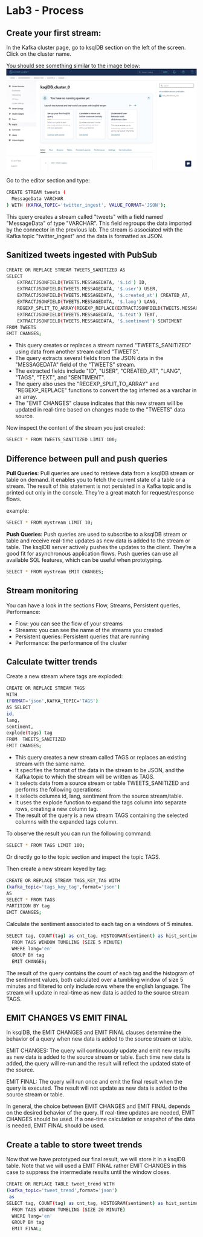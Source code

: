 # Lab3 - Process 

## Create your first stream:
In the Kafka cluster page, go to ksqlDB section on the left of the screen. Click on the cluster name.

You should see something similar to the image below:
![homepage](../imgs/lab3/editor_ksqlDB.JPG)

Go to the editor section and type:
```bash
CREATE STREAM tweets (
  MessageData VARCHAR
) WITH (KAFKA_TOPIC='twitter_ingest', VALUE_FORMAT='JSON');
```
This query creates a stream called "tweets" with a field named "MessageData" of type "VARCHAR". This field regroups the data imported by the connector in the previous lab. 
The stream is associated with the Kafka topic "twitter_ingest" and the data is formatted as JSON.

## Sanitized tweets ingested with PubSub

```bash
CREATE OR REPLACE STREAM TWEETS_SANITIZED AS 
SELECT 
    EXTRACTJSONFIELD(TWEETS.MESSAGEDATA, '$.id') ID,
    EXTRACTJSONFIELD(TWEETS.MESSAGEDATA, '$.user') USER,
    EXTRACTJSONFIELD(TWEETS.MESSAGEDATA, '$.created_at') CREATED_AT,
    EXTRACTJSONFIELD(TWEETS.MESSAGEDATA, '$.lang') LANG,
    REGEXP_SPLIT_TO_ARRAY(REGEXP_REPLACE(EXTRACTJSONFIELD(TWEETS.MESSAGEDATA, '$.tags'), '\[|\]|\\"|\"', ''), ',') TAGS,
    EXTRACTJSONFIELD(TWEETS.MESSAGEDATA, '$.text') TEXT,
    EXTRACTJSONFIELD(TWEETS.MESSAGEDATA, '$.sentiment') SENTIMENT
FROM TWEETS
EMIT CHANGES;
```
- This query creates or replaces a stream named "TWEETS_SANITIZED" using data from another stream called "TWEETS". 
- The query extracts several fields from the JSON data in the "MESSAGEDATA" field of the "TWEETS" stream. 
- The extracted fields include "ID", "USER", "CREATED_AT", "LANG", "TAGS", "TEXT", and "SENTIMENT". 
- The query also uses the "REGEXP_SPLIT_TO_ARRAY" and "REGEXP_REPLACE" functions to convert the tag inferred as a varchar in an array. 
- The "EMIT CHANGES" clause indicates that this new stream will be updated in real-time based on changes made to the "TWEETS" data source.

Now inspect the content of the stream you just created:
```bash
SELECT * FROM TWEETS_SANITIZED LIMIT 100;
```

## Difference between pull and push queries
**Pull Queries**: Pull queries are used to retrieve data from a ksqlDB stream or table on demand. it enables you to fetch the current state of a table or a stream. The result of this statement is not persisted in a Kafka topic and is printed out only in the console. They're a great match for request/response flows.

example:
```bash
SELECT * FROM mystream LIMIT 10;
```

**Push Queries**: Push queries are used to subscribe to a ksqlDB stream or table and receive real-time updates as new data is added to the stream or table. The ksqlDB server actively pushes the updates to the client. They’re a good fit for asynchronous application flows. Push queries can use all available SQL features, which can be useful when prototyping.

```bash
SELECT * FROM mystream EMIT CHANGES;
```
## Stream monitoring
You can have a look in the sections Flow, Streams, Persistent queries, Performance:
- Flow: you can see the flow of your streams
- Streams: you can see the name of the streams you created
- Persistent queries: Persistent queries that are running
- Performance: the performance of the cluster

## Calculate twitter trends
Create a new stream where tags are exploded:

```bash
CREATE OR REPLACE STREAM TAGS
WITH 
(FORMAT='json',KAFKA_TOPIC='TAGS')
AS SELECT 
id, 
lang,
sentiment,
explode(tags) tag 
FROM  TWEETS_SANITIZED
EMIT CHANGES;
```
- This query creates a new stream called TAGS or replaces an existing stream with the same name.
- It specifies the format of the data in the stream to be JSON, and the Kafka topic to which the stream will be written as TAGS.
- It selects data from a source stream or table TWEETS_SANITIZED and performs the following operations:
- It selects columns id, lang, sentiment from the source stream/table.
- It uses the explode function to expand the tags column into separate rows, creating a new column tag.
- The result of the query is a new stream TAGS containing the selected columns with the expanded tags column.

To observe the result you can run the following command:
```bash
SELECT * FROM TAGS LIMIT 100;
```
Or directly go to the topic section and inspect the topic TAGS.

Then create a new stream keyed by tag:
```bash
CREATE OR REPLACE STREAM TAGS_KEY_TAG WITH
(kafka_topic='tags_key_tag',format='json')
AS
SELECT * FROM TAGS
PARTITION BY tag
EMIT CHANGES;
```

Calculate the sentiment associated to each tag on a windows of 5 minutes.

```bash
SELECT tag, COUNT(tag) as cnt_tag, HISTOGRAM(sentiment) as hist_sentiment
  FROM TAGS WINDOW TUMBLING (SIZE 5 MINUTE)
  WHERE lang='en'
  GROUP BY tag
  EMIT CHANGES;
```
The result of the query contains the count of each tag and the histogram of the sentiment values, both calculated over a tumbling window of size 5 minutes and filtered to only include rows where the english language. The stream will update in real-time as new data is added to the source stream TAGS.

## EMIT CHANGES VS EMIT FINAL
In ksqlDB, the EMIT CHANGES and EMIT FINAL clauses determine the behavior of a query when new data is added to the source stream or table.

EMIT CHANGES: The query will continuously update and emit new results as new data is added to the source stream or table. Each time new data is added, the query will re-run and the result will reflect the updated state of the source.

EMIT FINAL: The query will run once and emit the final result when the query is executed. The result will not update as new data is added to the source stream or table.

In general, the choice between EMIT CHANGES and EMIT FINAL depends on the desired behavior of the query. If real-time updates are needed, EMIT CHANGES should be used. If a one-time calculation or snapshot of the data is needed, EMIT FINAL should be used.

## Create a table to store tweet trends
Now that we have prototyped our final result, we will store it in a ksqlDB table. Note that we will used a EMIT FINAL rather EMIT CHANGES in this case to suppress the intermediate results until the window closes.

```bash
CREATE OR REPLACE TABLE tweet_trend WITH
(kafka_topic='tweet_trend',format='json')
 as 
SELECT tag, COUNT(tag) as cnt_tag, HISTOGRAM(sentiment) as hist_sentiment
  FROM TAGS WINDOW TUMBLING (SIZE 20 MINUTE)
  WHERE lang='en'
  GROUP BY tag
  EMIT FINAL;
```
